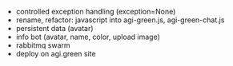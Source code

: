 - controlled exception handling (exception=None)
- rename, refactor: javascript into agi-green.js, agi-green-chat.js
- persistent data (avatar)
- info bot (avatar, name, color, upload image)
- rabbitmq swarm
- deploy on agi.green site
